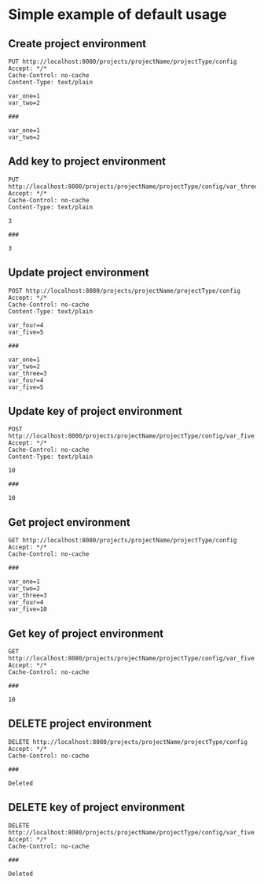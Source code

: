 # Simple example of default usage

## Create project environment
```http
PUT http://localhost:8080/projects/projectName/projectType/config
Accept: */*
Cache-Control: no-cache
Content-Type: text/plain

var_one=1
var_two=2

###

var_one=1
var_two=2
```
## Add key to project environment
```http
PUT http://localhost:8080/projects/projectName/projectType/config/var_three
Accept: */*
Cache-Control: no-cache
Content-Type: text/plain

3

###

3
```

## Update project environment
```http
POST http://localhost:8080/projects/projectName/projectType/config
Accept: */*
Cache-Control: no-cache
Content-Type: text/plain

var_four=4
var_five=5

###

var_one=1
var_two=2
var_three=3
var_four=4
var_five=5
```
## Update key of project environment
```http
POST http://localhost:8080/projects/projectName/projectType/config/var_five
Accept: */*
Cache-Control: no-cache
Content-Type: text/plain

10

###

10
```

## Get project environment
```http
GET http://localhost:8080/projects/projectName/projectType/config
Accept: */*
Cache-Control: no-cache

###

var_one=1
var_two=2
var_three=3
var_four=4
var_five=10
```
## Get key of project environment
```http
GET http://localhost:8080/projects/projectName/projectType/config/var_five
Accept: */*
Cache-Control: no-cache

###

10
```

## DELETE project environment
```http
DELETE http://localhost:8080/projects/projectName/projectType/config
Accept: */*
Cache-Control: no-cache

###

Deleted
```
## DELETE key of project environment
```http
DELETE http://localhost:8080/projects/projectName/projectType/config/var_five
Accept: */*
Cache-Control: no-cache

### 

Deleted
```